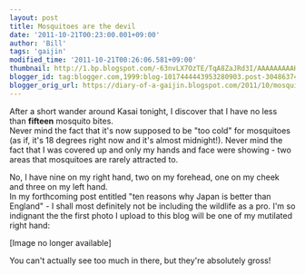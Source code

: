 ```yaml
---
layout: post
title: Mosquitoes are the devil
date: '2011-10-21T00:23:00.001+09:00'
author: 'Bill'
tags: 'gaijin'
modified_time: '2011-10-21T00:26:06.581+09:00'
thumbnail: http://1.bp.blogspot.com/-63nvLX7OzTE/TqA8ZaJRd3I/AAAAAAAAAHk/Fni0_UHM9Tw/s72-c/DSCF0296.JPG
blogger_id: tag:blogger.com,1999:blog-1017444443953280903.post-3048637422071174254
blogger_orig_url: https://diary-of-a-gaijin.blogspot.com/2011/10/mosquitoes-are-devil.html
---
```


After a short wander around Kasai tonight, I discover that I have no less than **fifteen** mosquito bites.  
Never mind the fact that it's now supposed to be "too cold" for mosquitoes (as if, it's 18 degrees right now and it's almost midnight!). Never mind the fact that I was covered up and only my hands and face were showing - two areas that mosquitoes are rarely attracted to.  

No, I have nine on my right hand, two on my forehead, one on my cheek and three on my left hand.  
In my forthcoming post entitled "ten reasons why Japan is better than England" - I shall most definitely not be including the wildlife as a pro. I'm so indignant the the first photo I upload to this blog will be one of my mutilated right hand:  

[Image no longer available]  

You can't actually see too much in there, but they're absolutely gross!
